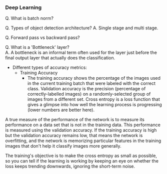 ### Deep Learning

Q. What is batch norm?

Q. Types of object detection architecture?
A. Single stage and multi stage.



Q. Forward pass vs backward pass?


Q. What is a 'Bottleneck' layer?       
A. A bottleneck is an informal term often used for the layer just before the final output layer that actually does the classification.

* Different types of accuracy metrics:    
  * Training Accuracy   
    * The training accuracy shows the percentage of the images used in the current training batch that were labeled with the correct class.
Validation accuracy is the precision (percentage of correctly-labelled images) on a randomly-selected group of images from a different set.
Cross entropy is a loss function that gives a glimpse into how well the learning process is progressing (lower numbers are better here).

A true measure of the performance of the network is to measure its performance on a data set that is not in the training data. This performance is measured using the validation accuracy. If the training accuracy is high but the validation accuracy remains low, that means the network is overfitting, and the network is memorizing particular features in the training images that don't help it classify images more generally.

The training's objective is to make the cross entropy as small as possible, so you can tell if the learning is working by keeping an eye on whether the loss keeps trending downwards, ignoring the short-term noise.
